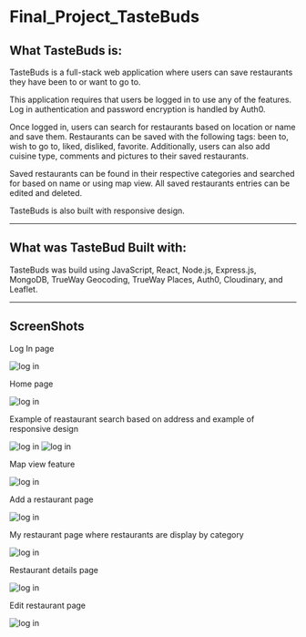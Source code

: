 # Final_Project_TasteBuds

## What TasteBuds is:
TasteBuds is a full-stack web application where users can save restaurants they have been to or want to go to.

This application requires that users be logged in to use any of the features. Log in authentication and password encryption is handled by Auth0. 

Once logged in, users can search for restaurants based on location or name and save them. Restaurants can be saved with the following tags: been to, wish to go to, liked, disliked, favorite. Additionally, users can also add cuisine type, comments and pictures to their saved restaurants. 

Saved restaurants can be found in their respective categories and searched for based on name or using map view. All saved restaurants entries can be edited and deleted. 

TasteBuds is also built with responsive design.

---

## What was TasteBud Built with:

TasteBuds was build using JavaScript, React, Node.js, Express.js, MongoDB, TrueWay Geocoding, TrueWay Places, Auth0, Cloudinary, and Leaflet.

---

## ScreenShots

Log In page

![log in](https://github.com/Julie1205/Final_Project_TasteBuds/blob/bb094168cdaef461e7b49f924caebdd2f842c515/readMe_images/Login.png)

Home page

![log in](https://github.com/Julie1205/Final_Project_TasteBuds/blob/bb094168cdaef461e7b49f924caebdd2f842c515/readMe_images/home.png)

Example of reastaurant search based on address and example of responsive design

![log in](https://github.com/Julie1205/Final_Project_TasteBuds/blob/bb094168cdaef461e7b49f924caebdd2f842c515/readMe_images/search_near_by.png) 
![log in](https://github.com/Julie1205/Final_Project_TasteBuds/blob/bb094168cdaef461e7b49f924caebdd2f842c515/readMe_images/search_near_by_responsiveness.png)

Map view feature

![log in](https://github.com/Julie1205/Final_Project_TasteBuds/blob/bb094168cdaef461e7b49f924caebdd2f842c515/readMe_images/search_near_by_map_PopUp.png)

Add a restaurant page

![log in](https://github.com/Julie1205/Final_Project_TasteBuds/blob/bb094168cdaef461e7b49f924caebdd2f842c515/readMe_images/add_restaurant.png)

My restaurant page where restaurants are display by category

![log in](https://github.com/Julie1205/Final_Project_TasteBuds/blob/bb094168cdaef461e7b49f924caebdd2f842c515/readMe_images/my_restaurants.png)

Restaurant details page

![log in](https://github.com/Julie1205/Final_Project_TasteBuds/blob/bb094168cdaef461e7b49f924caebdd2f842c515/readMe_images/restaurant_details.png)

Edit restaurant page

![log in](https://github.com/Julie1205/Final_Project_TasteBuds/blob/bb094168cdaef461e7b49f924caebdd2f842c515/readMe_images/Edit_restaurant.png)

